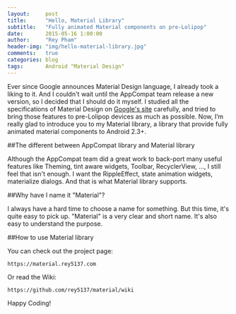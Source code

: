 ```yaml
---
layout:     post
title:      "Hello, Material Library"
subtitle:   "Fully animated Material components on pre-Lolipop"
date:       2015-05-16 1:00:00
author:     "Rey Pham"
header-img: "img/hello-material-library.jpg"
comments: 	true
categories: blog 
tags:		Android "Material Design"
---
```


Ever since Google announces Material Design language, I already took a liking to it. And I couldn't wait until the AppCompat team release a new version, so I decided that I should do it myself. I studied all the specifications of Material Design on [Google's site](http://www.google.com/design/spec/material-design/introduction.html) carefully, and tried to bring those features to pre-Lolipop devices as much as possible. Now, I’m really glad to introduce you to my Material library, a library that provide fully animated material components to Android 2.3+.

##The different between AppCompat library and Material library

Although the AppCompat team did a great work to back-port many useful features like Theming, tint aware widgets, Toolbar, RecyclerView, ..., I still feel that isn't enough. I want the RippleEffect, state animation widgets, materialize dialogs. And that is what Material library supports.

##Why have I name it "Material"?

I always have a hard time to choose a name for something. But this time, it's quite easy to pick up. "Material" is a very clear and short name. It's also easy to understand the purpose.

##How to use Material library

You can check out the project page:

    https://material.rey5137.com
	
Or read the Wiki:

    https://github.com/rey5137/material/wiki
	
Happy Coding!
